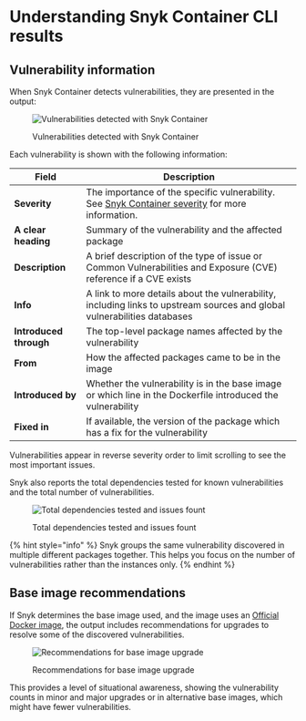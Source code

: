 # Understanding Snyk Container CLI results

## **Vulnerability information**

When Snyk Container detects vulnerabilities, they are presented in the output:

<figure><img src="../../.gitbook/assets/clivulnerabiilities.png" alt="Vulnerabilities detected with Snyk Container"><figcaption><p>Vulnerabilities detected with Snyk Container</p></figcaption></figure>

Each vulnerability is shown with the following information:

| **Field**              | **Description**                                                                                                                                                                                                         |
| ---------------------- | ----------------------------------------------------------------------------------------------------------------------------------------------------------------------------------------------------------------------- |
| **Severity**           | The importance of the specific vulnerability. See [Snyk Container severity](../../scan-applications/snyk-container/how-snyk-container-works/severity-levels-of-detected-linux-vulnerabilities.md) for more information. |
| **A clear heading**    | Summary of the vulnerability and the affected package                                                                                                                                                                   |
| **Description**        | A brief description of the type of issue or Common Vulnerabilities and Exposure (CVE) reference if a CVE exists                                                                                                         |
| **Info**               | A link to more details about the vulnerability, including links to upstream sources and global vulnerabilities databases                                                                                                |
| **Introduced through** | The top-level package names affected by the vulnerability                                                                                                                                                               |
| **From**               | How the affected packages came to be in the image                                                                                                                                                                       |
| **Introduced by**      | Whether the vulnerability is in the base image or which line in the Dockerfile introduced the vulnerability                                                                                                             |
| **Fixed in**           | If available, the version of the package which has a fix for the vulnerability                                                                                                                                          |

Vulnerabilities appear in reverse severity order to limit scrolling to see the most important issues.

Snyk also reports the total dependencies tested for known vulnerabilities and the total number of vulnerabilities.

<figure><img src="../../.gitbook/assets/clisummary.png" alt="Total dependencies tested and issues fount"><figcaption><p>Total dependencies tested and issues fount</p></figcaption></figure>

{% hint style="info" %}
Snyk groups the same vulnerability discovered in multiple different packages together. This helps you focus on the number of vulnerabilities rather than the instances only.
{% endhint %}

## Base image recommendations

If Snyk determines the base image used, and the image uses an [Official Docker image](https://docs.docker.com/docker-hub/official\_images/), the output includes recommendations for upgrades to resolve some of the discovered vulnerabilities.

<figure><img src="../../.gitbook/assets/clirecommendations.png" alt="Recommendations for base image upgrade"><figcaption><p>Recommendations for base image upgrade</p></figcaption></figure>

This provides a level of situational awareness, showing the vulnerability counts in minor and major upgrades or in alternative base images, which might have fewer vulnerabilities.
